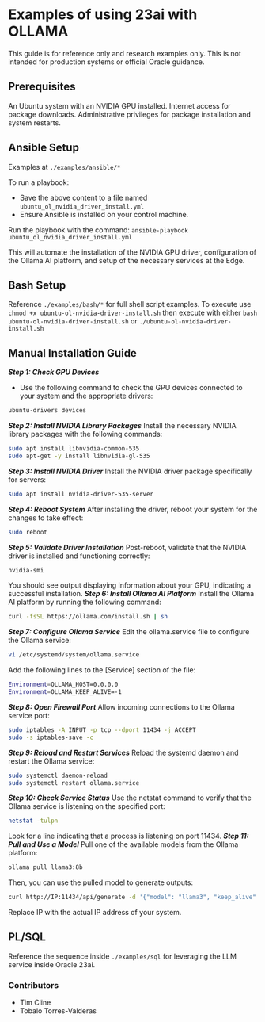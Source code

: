 # Examples of using 23ai with OLLAMA
This guide is for reference only and research examples only. This is not intended for production systems or official Oracle guidance.

## Prerequisites

An Ubuntu system with an NVIDIA GPU installed.
Internet access for package downloads.
Administrative privileges for package installation and system restarts.

## Ansible Setup
Examples at `./examples/ansible/*`

To run a playbook:
- Save the above content to a file named `ubuntu_ol_nvidia_driver_install.yml`
- Ensure Ansible is installed on your control machine.

Run the playbook with the command: `ansible-playbook ubuntu_ol_nvidia_driver_install.yml`

This will automate the installation of the NVIDIA GPU driver, configuration of the Ollama AI platform, and setup of the necessary services at the Edge.

## Bash Setup
Reference `./examples/bash/*` for full shell script examples. To execute use `chmod +x ubuntu-ol-nvidia-driver-install.sh` then execute with either `bash ubuntu-ol-nvidia-driver-install.sh` or `./ubuntu-ol-nvidia-driver-install.sh`

## Manual Installation Guide
***Step 1: Check GPU Devices***
- Use the following command to check the GPU devices connected to your system and the appropriate drivers:
```bash
ubuntu-drivers devices
```
***Step 2: Install NVIDIA Library Packages***
Install the necessary NVIDIA library packages with the following commands:
```bash
sudo apt install libnvidia-common-535
sudo apt-get -y install libnvidia-gl-535
```
***Step 3: Install NVIDIA Driver***
Install the NVIDIA driver package specifically for servers:
```bash
sudo apt install nvidia-driver-535-server
```
***Step 4: Reboot System***
After installing the driver, reboot your system for the changes to take effect:
```bash
sudo reboot
```
***Step 5: Validate Driver Installation***
Post-reboot, validate that the NVIDIA driver is installed and functioning correctly:
```bash
nvidia-smi
```
You should see output displaying information about your GPU, indicating a successful installation.
***Step 6: Install Ollama AI Platform***
Install the Ollama AI platform by running the following command:
```bash
curl -fsSL https://ollama.com/install.sh | sh
```
***Step 7: Configure Ollama Service***
Edit the ollama.service file to configure the Ollama service:
```bash
vi /etc/systemd/system/ollama.service
```
Add the following lines to the [Service] section of the file:
```bash
Environment=OLLAMA_HOST=0.0.0.0
Environment=OLLAMA_KEEP_ALIVE=-1
```
***Step 8: Open Firewall Port***
Allow incoming connections to the Ollama service port:
```bash
sudo iptables -A INPUT -p tcp --dport 11434 -j ACCEPT
sudo -s iptables-save -c
```
***Step 9: Reload and Restart Services***
Reload the systemd daemon and restart the Ollama service:
```bash
sudo systemctl daemon-reload
sudo systemctl restart ollama.service
```
***Step 10: Check Service Status***
Use the netstat command to verify that the Ollama service is listening on the specified port:
```bash
netstat -tulpn
```
Look for a line indicating that a process is listening on port 11434.
***Step 11: Pull and Use a Model***
Pull one of the available models from the Ollama platform:
```bash
ollama pull llama3:8b
```
Then, you can use the pulled model to generate outputs:
```bash
curl http://IP:11434/api/generate -d '{"model": "llama3", "keep_alive": -1}'
```
Replace IP with the actual IP address of your system.

## PL/SQL
Reference the sequence inside `./examples/sql` for leveraging the LLM service inside Oracle 23ai.


### Contributors
- Tim Cline
- Tobalo Torres-Valderas